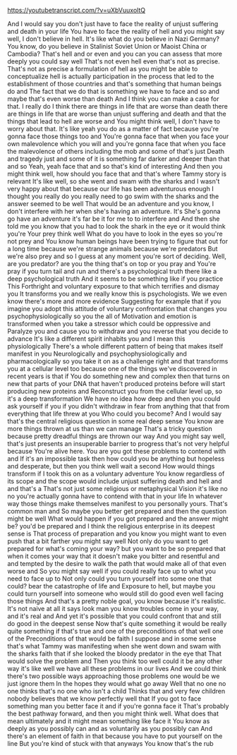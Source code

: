 https://youtubetranscript.com/?v=uXbVuuxoltQ

 And I would say you don't just have to face the reality of unjust suffering and death in your life You have to face the reality of hell and you might say well, I don't believe in hell. It's like what do you believe in Nazi Germany? You know, do you believe in Stalinist Soviet Union or Maoist China or Cambodia? That's hell and or even and you can you can assess that more deeply you could say well That's not even hell even that's not as precise. That's not as precise a formulation of hell as you might be able to conceptualize hell is actually participation in the process that led to the establishment of those countries and that's something that human beings do and The fact that we do that is something we have to face and so and maybe that's even worse than death And I think you can make a case for that. I really do I think there are things in life that are worse than death there are things in life that are worse than unjust suffering and death and that the things that lead to hell are worse and You might think well, I don't have to worry about that. It's like yeah you do as a matter of fact because you're gonna face those things too and You're gonna face that when you face your own malevolence which you will and you're gonna face that when you face the malevolence of others including the mob and some of that's just Death and tragedy just and some of it is something far darker and deeper than that and so Yeah, yeah face that and so that's kind of interesting And then you might think well, how should you face that and that's where Tammy story is relevant It's like well, so she went and swam with the sharks and I wasn't very happy about that because our life has been adventurous enough I thought you really do you really need to go swim with the sharks and the answer seemed to be well That would be an adventure and you know, I don't interfere with her when she's having an adventure. It's She's gonna go have an adventure it's far be it for me to to interfere and And then she told me you know that you had to look the shark in the eye or it would think you're Your prey think well What do you have to look in the eyes so you're not prey and You know human beings have been trying to figure that out for a long time because we're strange animals because we're predators But we're also prey and so I guess at any moment you're sort of deciding. Well, are you predator? are you the thing that's on top or you pray and You're pray if you turn tail and run and there's a psychological truth there like a deep psychological truth And it seems to be something like if you practice This Forthright and voluntary exposure to that which terrifies and dismay you It transforms you and we really know this is psychologists. We we even know there's more and more evidence Suggesting for example that if you imagine you adopt this attitude of voluntary confrontation that changes you psychophysiologically so you the all of Motivation and emotion is transformed when you take a stressor which could be oppressive and Paralyze you and cause you to withdraw and you reverse that you decide to advance It's like a different spirit inhabits you and I mean this physiologically There's a whole different pattern of being that makes itself manifest in you Neurologically and psychophysiologically and pharmacologically so you take it on as a challenge right and that transforms you at a cellular level too because one of the things we've discovered in recent years is that if You do something new and complex then that turns on new that parts of your DNA that haven't produced proteins before will start producing new proteins and Reconstruct you from the cellular level up, so it's a deep transformation We have no idea how deep and then you could ask yourself if you if you didn't withdraw in fear from anything that that from everything that life threw at you Who could you become? And I would say that's the central religious question in some real deep sense You know are more things thrown at us than we can manage That's a tricky question because pretty dreadful things are thrown our way And you might say well, that's just presents an insuperable barrier to progress that's not very helpful because You're alive here. You are you got these problems to contend with and If it's an impossible task then how could you be anything but hopeless and desperate, but then you think well wait a second How would things transform if I took this on as a voluntary adventure You know regardless of its scope and the scope would include unjust suffering death and hell and and that's a That's not just some religious or metaphysical Vision it's like no no you're actually gonna have to contend with that in your life In whatever way those things make themselves manifest to you personally yours. That's common man and So maybe you better get prepared and then the question might be well What would happen if you got prepared and the answer might be? you'd be prepared and I think the religious enterprise in its deepest sense is That process of preparation and you know you might want to even push that a bit farther you might say well Not only do you want to get prepared for what's coming your way? but you want to be so prepared that when it comes your way that it doesn't make you bitter and resentful and and tempted by the desire to walk the path that would make all of that even worse and So you might say well if you could really face up to what you need to face up to Not only could you turn yourself into some one that could? bear the catastrophe of life and Exposure to hell, but maybe you could turn yourself into someone who would still do good even well facing those things And that's a pretty noble goal, you know because it's realistic. It's not naive at all it says look man you know troubles come in your way, and it's real and And yet it's possible that you could confront that and still do good in the deepest sense Now that's quite something it would be really quite something if that's true and one of the preconditions of that well one of the Preconditions of that would be faith I suppose and in some sense that's what Tammy was manifesting when she went down and swam with the sharks faith that if she looked the bloody predator in the eye that That would solve the problem and Then you think too well could it be any other way it's like well we have all these problems in our lives And we could think there's two possible ways approaching those problems one would be we just ignore them In the hopes they would what go away Well that no one no one thinks that's no one who isn't a child Thinks that and very few children nobody believes that we know perfectly well that If you got to face something man you better face it and if you're gonna face it That's probably the best pathway forward, and then you might think well. What does that mean ultimately and it might mean something like face it You know as deeply as you possibly can and as voluntarily as you possibly can And there's an element of faith in that because you have to put yourself on the line But you're kind of stuck with that anyways You know that's the rub